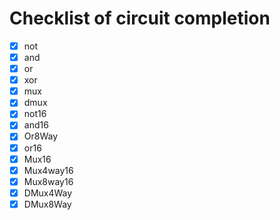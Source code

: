 # Checklist of circuit completion

- [x] not
- [x] and
- [x] or
- [x] xor
- [x] mux
- [x] dmux
- [x] not16
- [x] and16
- [x] Or8Way
- [x] or16
- [x] Mux16
- [x] Mux4way16
- [x] Mux8way16
- [x] DMux4Way
- [x] DMux8Way
